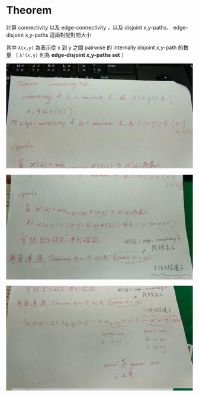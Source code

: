 # Theorem

計算 connectivity 以及 edge-connectivity ，以及 disjoint x,y-paths、 edge-disjoint x,y-paths 這兩對配對間大小

其中 `λ(x,y)` 為表示從 x 到 y 之間 pairwise 的 internally disjoint x,y-path 的數量 （ `λ'(x,y)` 則為 **edge-disjoint x,y-paths set** ）

![](./res/ch4/ch4-thm-conn.jpg)

![](./res/ch4/ch4-thm-conn-proof.jpg)

![](./res/ch4/ch4-thm-conn-proof-1.jpg)